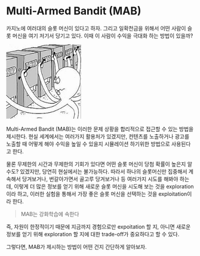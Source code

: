 # Multi-Armed Bandit (MAB)

카지노에 여러대의 슬롯 머신이 있다고 하자. 그리고 일확천금을 위해서 어떤 사람이 슬롯 머신을 여기 저기서 당기고 있다. 이때 이 사람이 수익을 극대화 하는 방법이 있을까?

<img width="200" src="/assets/research/multi-armed-bandit/mab.jpg" />

Multi-Armed Bandit (MAB)는 이러한 문제 상황을 합리적으로 접근할 수 있는 방법을 제시한다. 현실 세계에서는 여러가지 활용처가 있겠지만, 컨텐츠를 노출하거나 광고를 노출할 때 어떻게 해야 수익을 높일 수 있을지 시뮬레이션 하기위한 방법으로 사용된다고 한다.

물론 무제한의 시간과 무제한의 기회가 있다면 어떤 슬롯 머신이 당첨 확률이 높은지 알 수도? 있겠지만, 당연히 현실에서는 불가능하다.
따라서 하나의 슬롯머신만 집중해서 계속해서 당겨보거나, 번갈아가면서 골고루 당겨보거나 등 여러가지 시도를 해봐야 하는데, 이렇게 더 많은 정보를 얻기 위해 새로운 슬롯 머신을 시도해 보는 것을 exploration이라 하고, 이러한 실험을 통해서 가장 좋은 슬롯 머신을 선택하는 것을 exploitation이라 한다.

> MAB는 강화학습에 속한다

즉, 자원이 한정적이기 때문에 지금까지 경험으로만 expoitation 할 지, 아니면 새로운 정보를 얻기 위해 exploration 할 지에 대한 trade-off가 중요하다고 할 수 있다.

그렇다면, MAB가 제시하는 방법이 어떤 건지 간단하게 알아보자.
